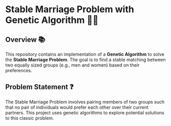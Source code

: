 # Stable Marriage Problem with Genetic Algorithm 💑✨

## Overview 📚

This repository contains an implementation of a **Genetic Algorithm** to solve the **Stable Marriage Problem**. The goal is to find a stable matching between two equally sized groups (e.g., men and women) based on their preferences.

## Problem Statement ❓

The Stable Marriage Problem involves pairing members of two groups such that no pair of individuals would prefer each other over their current partners. This project uses genetic algorithms to explore potential solutions to this classic problem.
